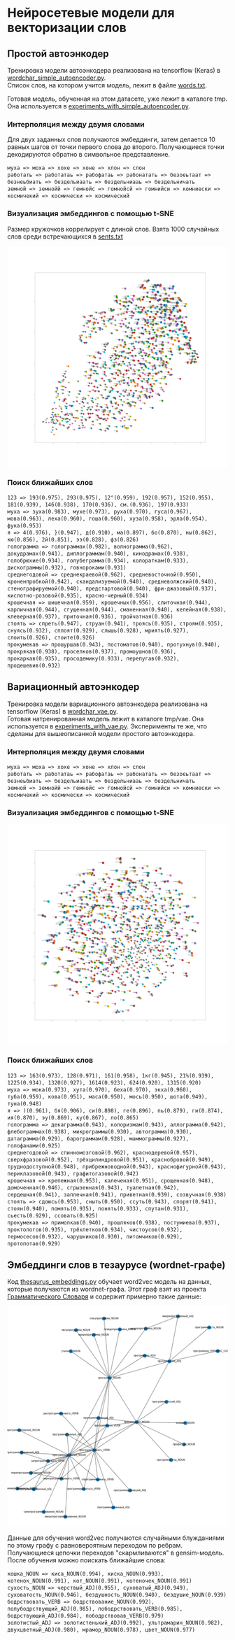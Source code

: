 # Нейросетевые модели для векторизации слов

## Простой автоэнкодер

Тренировка модели автоэнкодера реализована на tensorflow (Keras) в [wordchar_simple_autoencoder.py](./py/wordchar_simple_autoencoder.py).  
Список слов, на котором учится модель, лежит в файле [words.txt](./data/words.txt).  

Готовая модель, обученная на этом датасете, уже лежит в каталоге tmp. Она используется в [experiments_with_simple_autoencoder.py](./py/experiments_with_simple_autoencoder.py).


### Интерполяция между двумя словами


Для двух заданных слов получаются эмбеддинги, затем делается 10 равных шагов от точки первого слова до второго. Получающиеся
точки декодируются обратно в символьное представление.

```
муха => моха => хохе => хоне => хлон => слон
работать => работатаь => рабофатаь => рабонатать => безоеьтаат => безнеьбиать => бездельиаать => бездельниааь => бездельничать
земной => земнойй => гемнойс => гомнойсй => гомнийси => комниески => космичекий => космически => космический
```

### Визуализация эмбеддингов с помощью t-SNE

Размер кружочков коррелирует с длиной слов. Взята 1000 случайных слов среди встречающихся в [sents.txt](./data/sents.txt)


![Визуализация эмбеддингов с помощью t-SNE](./tmp/simple_ae.tsne.png)


### Поиск ближайших слов

```
123 => 193(0.975), 293(0.975), 12°(0.959), 192(0.957), 152(0.955), 181(0.939), 146(0.938), 170(0.936), см.(0.936), 197(0.933)
муха => зуха(0.983), мухе(0.973), руха(0.970), гуса(0.967), мова(0.963), леха(0.960), гоша(0.960), хуза(0.958), эрла(0.954), фука(0.953)
я => 4(0.976), }(0.947), д(0.910), ма(0.897), бо(0.870), ны(0.862), кю(0.856), 2й(0.851), ээ(0.828), фз(0.826)
голограмма => голограммах(0.982), волнограмма(0.962), докудрамах(0.941), диплограммам(0.940), кинодрамах(0.938), голобрюхие(0.934), голубеграмма(0.934), колораткам(0.933), дискограммы(0.932), говнороками(0.931)
среднегодовой => среднекраевой(0.962), средневосточной(0.950), кроненпробкой(0.942), скандализуемой(0.940), средневолжский(0.940), стенографируемой(0.940), предстартовой(0.940), фри-джазовый(0.937), кислотно-розовой(0.935), красно-черный(0.934)
крошечная => шишечная(0.959), крошечных(0.956), слиточная(0.944), карличная(0.944), сгущенная(0.944), сманенная(0.940), келейная(0.938), клеверная(0.937), приточная(0.936), тройчатная(0.936)
стоять => спреть(0.947), струан(0.941), троясь(0.935), строям(0.935), снуясь(0.932), сплоят(0.929), слышь(0.928), мриять(0.927), слоить(0.926), стоите(0.926)
прокумекав => прошуршав(0.943), постоматов(0.940), протухнув(0.940), прокрякав(0.938), проселков(0.937), промоушнов(0.936), прокаркав(0.935), просодемику(0.933), перепугав(0.932), продешевив(0.932)
```


## Вариационный автоэнкодер

 
Тренировка модели вариационного автоэнкодера реализована на tensorflow (Keras) в [wordchar_vae.py](./py/wordchar_vae.py).  
Готовая натренированная модель лежит в каталоге tmp/vae. Она используется в [experiments_with_vae.py](./py/experiments_with_vae.py). Эксперименты те же, что сделаны для
вышеописанной модели простого автоэнкодера.


### Интерполяция между двумя словами


```
муха => моха => хохе => хоне => хлон => слон
работать => работатаь => рабофатаь => рабонатать => безоеьтаат => безнеьбиать => бездельиаать => бездельниааь => бездельничать
земной => земнойй => гемнойс => гомнойсй => гомнийси => комниески => космичекий => космически => космический
```

### Визуализация эмбеддингов с помощью t-SNE

![Визуализация эмбеддингов с помощью t-SNE](./tmp/vae.tsne.png)


### Поиск ближайших слов

```
123 => 163(0.973), 128(0.971), 161(0.958), 1кг(0.945), 21%(0.939), 1225(0.934), 1320(0.927), 1614(0.923), 624(0.920), 1315(0.920)
муха => мока(0.973), хута(0.970), беха(0.970), экха(0.960), туба(0.959), кова(0.951), маса(0.950), мось(0.950), шота(0.949), туна(0.948)
я => )(0.961), бя(0.906), си(0.898), ге(0.896), пь(0.879), ги(0.874), ия(0.870), эу(0.869), ку(0.867), ло(0.865)
голограмма => декаграмма(0.943), колоризмам(0.943), аллограмма(0.942), флебограммах(0.938), микрограммы(0.930), автограмма(0.930), датаграмма(0.929), барограммам(0.928), маммограммы(0.927), голофанами(0.925)
среднегодовой => спинномозговой(0.962), краснодеревой(0.957), сверхфразовой(0.952), трёхцилиндровой(0.951), краснобровой(0.949), труднодоступной(0.948), прибрежноводной(0.943), краснофигурной(0.943), периклазовой(0.943), графитогазовой(0.942)
крошечная => крепежная(0.953), калеченая(0.951), срощенная(0.948), домоченная(0.946), сгрызенная(0.943), туалетная(0.942), сердешная(0.941), заплечная(0.941), приветная(0.939), созвучная(0.938)
стоять => сдоюсь(0.953), сныть(0.950), ссуть(0.943), спорят(0.941), стоян(0.940), помять(0.935), понять(0.933), спутан(0.931), сьесть(0.929), ссовать(0.925)
прокумекав => примолкав(0.940), прошляков(0.938), постумиева(0.937), проктологов(0.935), трёхлетков(0.934), чистоусов(0.932), термосесов(0.932), чарушников(0.930), питомчиков(0.929), протопотав(0.929)
```


## Эмбеддинги слов в тезаурусе (wordnet-графе)

Код [thesaurus_embeddings.py](./py/thesaurus_embeddings.py) обучает word2vec модель на данных, которые
получаются из wordnet-графа. Этот граф взят из проекта [Грамматического Словаря](https://github.com/Koziev/GrammarEngine)
и содержит примерно такие данные:

![Фрагмент тезауруса](./tmp/thesaurus_embeddings.png)


Данные для обучения word2vec получаются случайными блужданиями по этому графу с равновероятным переходом по ребрам. Получающиеся
цепочки переходов "скармливаются" в gensim-модель. После обучения можно поискать ближайшие слова:

```
кошка_NOUN => киса_NOUN(0.994), киска_NOUN(0.993), котенок_NOUN(0.991), кот_NOUN(0.991), котеночек_NOUN(0.991)
сухость_NOUN => черствый_ADJ(0.955), суховатый_ADJ(0.949), суховатость_NOUN(0.946), бездушность_NOUN(0.940), бездушие_NOUN(0.939)
бодрствовать_VERB => бодрствование_NOUN(0.992), полубодрствующий_ADJ(0.985), пободрствовать_VERB(0.985), бодрствующий_ADJ(0.984), пободрствовав_VERB(0.979)
золотистый_ADJ => золотистенький_ADJ(0.992), ультрамарин_NOUN(0.982), двухцветный_ADJ(0.980), мрамор_NOUN(0.978), цвет_NOUN(0.977)
```








